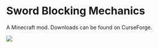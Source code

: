 # Sword Blocking Mechanics

A Minecraft mod. Downloads can be found on CurseForge.

![](https://i.imgur.com/hYbIJGt.png)